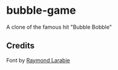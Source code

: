 # bubble-game

A clone of the famous hit "Bubble Bobble"

## Credits

Font by [Raymond Larabie](https://www.1001fonts.com/joystix-font.html#license)

